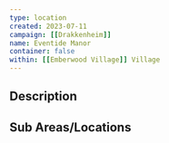 ```yaml
---
type: location
created: 2023-07-11
campaign: [[Drakkenheim]]
name: Eventide Manor
container: false
within: [[Emberwood Village]] Village
---
```


## Description


## Sub Areas/Locations

<!-- QueryToSerialize: LIST FROM "TTRPG/Drakkenheim/Locations" WHERE within = "Eventide Manor" -->

